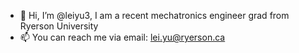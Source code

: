 - 👋 Hi, I’m @leiyu3, I am a recent mechatronics engineer grad from Ryerson University
- 📫 You can reach me via email: lei.yu@ryerson.ca

<!---
leiyu3/leiyu3 is a ✨ special ✨ repository because its `README.md` (this file) appears on your GitHub profile.
You can click the Preview link to take a look at your changes.
--->
